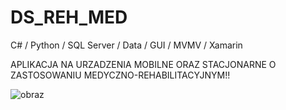 # DS_REH_MED
C# / Python / SQL Server / Data / GUI / MVMV / Xamarin

APLIKACJA NA URZADZENIA MOBILNE ORAZ STACJONARNE O ZASTOSOWANIU MEDYCZNO-REHABILITACYJNYM!!

![obraz](https://user-images.githubusercontent.com/91007341/202536162-ce8acbff-e8ed-474a-99fb-584284c30a78.png)
